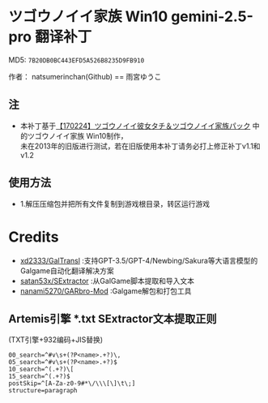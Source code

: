 # ツゴウノイイ家族 Win10 gemini-2.5-pro 翻译补丁 

MD5: `7B20DB0BC443EFD5A526B8235D9FB910`

作者： natsumerinchan(Github) == 雨宮ゆうこ

## 注
- 本补丁基于[【170224】ツゴウノイイ彼女タチ＆ツゴウノイイ家族パック](https://vndb.org/r50697) 中的ツゴウノイイ家族 Win10制作，<br>
未在2013年的旧版进行测试，若在旧版使用本补丁请务必打上修正补丁v1.1和v1.2

## 使用方法
- 1.解压压缩包并把所有文件复制到游戏根目录，转区运行游戏

# Credits

- [xd2333/GalTransl](https://github.com/xd2333/GalTransl.git) :支持GPT-3.5/GPT-4/Newbing/Sakura等大语言模型的Galgame自动化翻译解决方案
- [satan53x/SExtractor](https://github.com/satan53x/SExtractor.git) :从GalGame脚本提取和导入文本
- [nanami5270/GARbro-Mod](https://github.com/nanami5270/GARbro-Mod.git) :Galgame解包和打包工具

## Artemis引擎 *.txt SExtractor文本提取正则
(TXT引擎+932编码+JIS替换)
```
00_search=^#v\s+(?P<name>.+?)\,
05_search=^#v\s+(?P<name>.+?)$
10_search=^(.+?)\[
15_search=^(.+?)$
postSkip=^[A-Za-z0-9#*\/\\\[\]\t\;]
structure=paragraph
```
